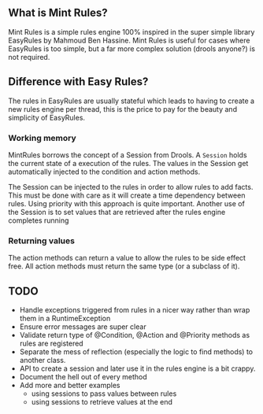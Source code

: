 ## What is Mint Rules?
Mint Rules is a simple rules engine 100% inspired in the super simple library EasyRules by Mahmoud Ben Hassine. Mint
Rules is useful for cases where EasyRules is too simple, but a far more complex solution (drools anyone?) is not
required.

## Difference with Easy Rules?
The rules in EasyRules are usually stateful which leads to having to create a new rules engine per thread, this is the
price to pay for the beauty and simplicity of EasyRules.

### Working memory
MintRules borrows the concept of a Session from Drools. A `Session` holds the current state of a
execution of the rules. The values in the Session get automatically injected to the condition and action methods.

The Session can be injected to the rules in order to allow rules to add facts. This must be done with care as
it will create a time dependency between rules. Using priority with this approach is quite important. Another use of
the Session is to set values that are retrieved after the rules engine completes running

### Returning values
The action methods can return a value to allow the rules to be side effect free. All action methods must return the same
type (or a subclass of it).


## TODO

* Handle exceptions triggered from rules in a nicer way rather than wrap them in a RuntimeException
* Ensure error messages are super clear
* Validate return type of @Condition, @Action and @Priority methods as rules are registered
* Separate the mess of reflection (especially the logic to find methods) to another class.
* API to create a session and later use it in the rules engine is a bit crappy.
* Document the hell out of every method
* Add more and better examples
    * using sessions to pass values between rules
    * using sessions to retrieve values at the end